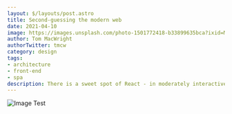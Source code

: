 ```yaml
---
layout: $/layouts/post.astro
title: Second-guessing the modern web
date: 2021-04-10
image: https://images.unsplash.com/photo-1501772418-b33899635bca?ixid=MnwxMjA3fDB8MHxwaG90by1wYWdlfHx8fGVufDB8fHx8&ixlib=rb-1.2.1&auto=format&fit=crop&w=1650&q=80
author: Tom MacWright
authorTwitter: tmcw
category: design
tags:
- architecture
- front-end
- spa
description: There is a sweet spot of React - in moderately interactive interfaces..
---
```



![Image Test](https://applegate-paul.mo.cloudinary.net/https://storage.googleapis.com/cloudinarymedia/images/Speed-Fiber-April13-2022.jpg)
